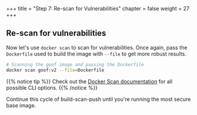 +++
title = "Step 7: Re-scan for Vulnerabilities"
chapter = false
weight = 27
+++

## Re-scan for vulnerabilities
Now let's use `docker scan` to scan for vulnerabilities. Once again, pass the `Dockerfile` used to build the image with `--file` to get more robust results.

```bash
# Scanning the goof image and passing the Dockerfile 
docker scan goof:v2 --file=Dockerfile
```

{{% notice tip %}}
Check out the [Docker Scan documentation](https://docs.docker.com/engine/scan/) for all possible CLI options.
{{% /notice %}}

Continue this cycle of build-scan-push until you're running the most secure base image.